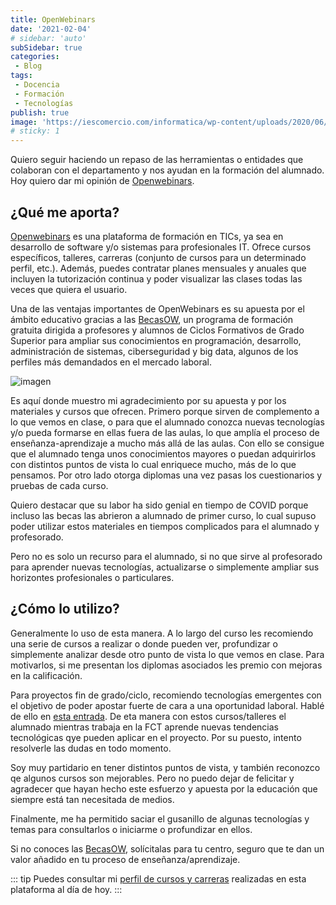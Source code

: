 ```yaml
---
title: OpenWebinars
date: '2021-02-04'
# sidebar: 'auto'
subSidebar: true
categories:
 - Blog
tags:
 - Docencia
 - Formación
 - Tecnologías
publish: true
image: 'https://iescomercio.com/informatica/wp-content/uploads/2020/06/logo-openwebinars-colabora.png'
# sticky: 1
---
```

Quiero seguir haciendo un repaso de las herramientas o entidades que colaboran con el departamento y nos ayudan en la formación del alumnado. Hoy quiero dar mi opinión de [Openwebinars](https://openwebinars.net/).

<!-- more -->

## ¿Qué me aporta?
[Openwebinars](https://openwebinars.net/) es una plataforma de formación en TICs, ya sea en desarrollo de software y/o sistemas para profesionales IT. Ofrece cursos específicos, talleres, carreras (conjunto de cursos para un determinado perfil, etc.). Además, puedes contratar planes mensuales y anuales que incluyen la tutorización continua y poder visualizar las clases todas las veces que quiera el usuario.

Una de las ventajas importantes de OpenWebinars es su apuesta por el ámbito educativo gracias a las [BecasOW](https://recursos.openwebinars.net/becasow/), un programa de formación gratuita dirigida a profesores y alumnos de Ciclos Formativos de Grado Superior para ampliar sus conocimientos en programación, desarrollo, administración de sistemas, ciberseguridad y big data, algunos de los perfiles más demandados en el mercado laboral.

![imagen](http://www.cuatrovientos.org/wp-content/uploads/2020/02/logo-becasow-800x213-1.jpg)

Es aquí donde muestro mi agradecimiento por su apuesta y por los materiales y cursos que ofrecen. Primero porque sirven de complemento a lo que vemos en clase, o para que el alumnado conozca nuevas tecnologías y/o pueda formarse en ellas fuera de las aulas, lo que amplía el proceso de enseñanza-aprendizaje a mucho más allá de las aulas. Con ello se consigue que el alumnado tenga unos conocimientos mayores o puedan adquirirlos con distintos puntos de vista lo cual enriquece mucho, más de lo que pensamos. Por otro lado otorga diplomas una vez pasas los cuestionarios y pruebas de cada curso.

Quiero destacar que su labor ha sido genial en tiempo de COVID porque incluso las becas las abrieron a alumnado de primer curso, lo cual supuso poder utilizar estos materiales en tiempos complicados para el alumnado y profesorado. 

Pero no es solo un recurso para el alumnado, si no que sirve al profesorado para aprender nuevas tecnologías, actualizarse o simplemente ampliar sus horizontes profesionales o particulares.

## ¿Cómo lo utilizo?

Generalmente lo uso de esta manera. A lo largo del curso les recomiendo una serie de cursos a realizar o donde pueden ver, profundizar o simplemente analizar desde otro punto de vista lo que vemos en clase. Para motivarlos, si me presentan los diplomas asociados les premio con mejoras en la calificación. 

Para proyectos fin de grado/ciclo, recomiendo tecnologías emergentes con el objetivo de poder apostar fuerte de cara a una oportunidad laboral. Hablé de ello en [esta entrada](https://joseluisgs.github.io/blog/2021-01-26-importancia-proyecto-final.html). De eta manera con estos cursos/talleres el alumnado mientras trabaja en la FCT aprende nuevas tendencias tecnológicas qye pueden aplicar en el proyecto. Por su puesto, intento resolverle las dudas en todo momento.

Soy muy partidario en tener distintos puntos de vista, y también reconozco qe algunos cursos son mejorables. Pero no puedo dejar de felicitar y agradecer que hayan hecho este esfuerzo y apuesta por la educación que siempre está tan necesitada de medios. 

Finalmente, me ha permitido saciar el gusanillo de algunas tecnologías y temas para consultarlos o iniciarme o profundizar en ellos.

Si no conoces las [BecasOW](https://recursos.openwebinars.net/becasow/), solícitalas para tu centro, seguro que te dan un valor añadido en tu proceso de enseñanza/aprendizaje.

::: tip
Puedes consultar mi [perfil de cursos y carreras](https://openwebinars.net/@gvq25aDx/) realizadas en esta plataforma al día de hoy.
:::




